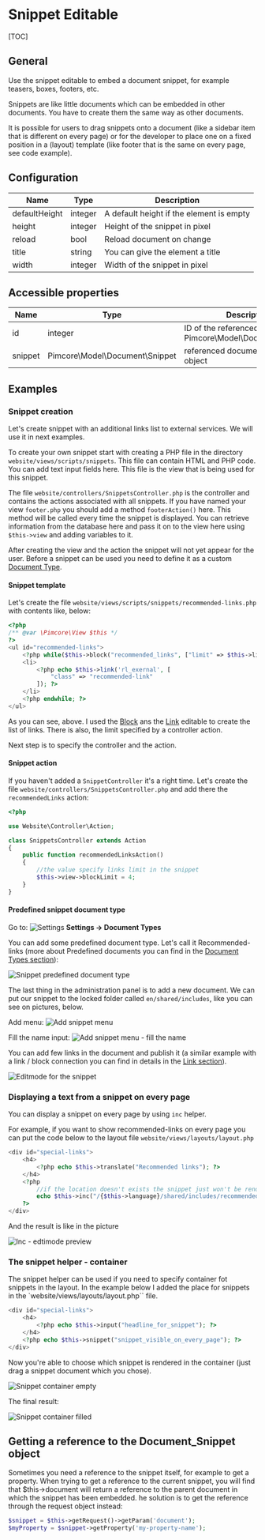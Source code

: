 # Snippet Editable

[TOC]

## General

Use the snippet editable to embed a document snippet, for example teasers, boxes, footers, etc.

Snippets are like little documents which can be embedded in other documents. 
You have to create them the same way as other documents.

It is possible for users to drag snippets onto a document (like a sidebar item that is different on every page) or for the
developer to place one on a fixed position in a (layout) template (like footer that is the same on every page, see code example).

## Configuration

| Name          | Type    | Description                              |
|---------------|---------|------------------------------------------|
| defaultHeight | integer | A default height if the element is empty |
| height        | integer | Height of the snippet in pixel           |
| reload        | bool    | Reload document on change                |
| title         | string  | You can give the element a title         |
| width         | integer | Width of the snippet in pixel            |

## Accessible properties

| Name    | Type                           | Description                                         |
|---------|--------------------------------|-----------------------------------------------------|
| id      | integer                        | ID of the referenced Pimcore\Model\Document\Snippet |
| snippet | Pimcore\Model\Document\Snippet | referenced document snippet object                  |

## Examples

### Snippet creation

Let's create snippet with an additional links list to external services. We will use it in next examples.
 
To create your own snippet start with creating a PHP file in the directory `website/views/scripts/snippets`. 
This file can contain HTML and PHP code. You can add text input fields here. 
This file is the view that is being used for this snippet.

The file `website/controllers/SnippetsController.php` is the controller and contains the actions associated with all snippets. 
If you have named your view `footer.php` you should add a method `footerAction()` here. 
This method will be called every time the snippet is displayed. You can retrieve information from the database here and pass it on to the view here using `$this->view` and adding variables to it.

After creating the view and the action the snippet will not yet appear for the user. 
Before a snippet can be used you need to define it as a custom [Document Type](../07_Document_Types/07_Predefined_Document_Types.md).

#### Snippet template

Let's create the file `website/views/scripts/snippets/recommended-links.php` with contents like, below:

```php
<?php
/** @var \Pimcore\View $this */
?>
<ul id="recommended-links">
    <?php while($this->block("recommended_links", ["limit" => $this->limit])->loop()): ?>
    <li>
        <?php echo $this->link('rl_exernal', [
            "class" => "recommended-link"
        ]); ?>
    </li>
    <?php endwhile; ?>
</ul>
```

As you can see, above. I used the [Block](./06_Block.md) ans the [Link](./18_Link.md) editable to create the list of links.
There is also, the limit specified by a controller action. 

Next step is to specify the controller and the action.

#### Snippet action

If you haven't added a `SnippetController` it's a right time. 
Let's create the file `website/controllers/SnippetsController.php` and add there the `recommendedLinks` action:

```php
<?php

use Website\Controller\Action;

class SnippetsController extends Action
{
    public function recommendedLinksAction()
    {
        //the value specify links limit in the snippet
        $this->view->blockLimit = 4;
    }
}
```

#### Predefined snippet document type

<div class="inline-imgs">

Go to: ![Settings](../../img/Pimcore_Elements_settings.png) **Settings -> Document Types**

</div>

You can add some predefined document type. Let's call it Recommended-links (more about Predefined documents you can 
find in the [Document Types section](../07_Document_Types/07_Predefined_Document_Types.md)):

![Snippet predefined document type](../../img/editables_snippet_document_type.png)

The last thing in the administration panel is to add a new document. 
We can put our snippet to the locked folder called `en/shared/includes`, like you can see on pictures, below.

Add menu:
![Add snippet menu](../../img/editables_snippet_add_document.png)

Fill the name input:
![Add snippet menu - fill the name](../../img/editables_snippet_add_document_popup.png)

You can add few links in the document and publish it (a similar example with a link / block connection you can find in details in the [Link section](./18_Link.md)). 

![Editmode for the snippet](../../img/editables_snippet_editmode.png)


### Displaying a text from a snippet on every page

You can display a snippet on every page by using `inc` helper.

For example, if you want to show recommended-links on every page you can put the code below to the layout file `website/views/layouts/layout.php`

```php
<div id="special-links">
    <h4>
        <?php echo $this->translate("Recommended links"); ?>
    </h4>
    <?php 
        //if the location doesn't exists the snippet just won't be rendered
        echo $this->inc("/{$this->language}/shared/includes/recommended-links"); 
    ?> 
</div>
```

And the result is like in the picture

![Inc - edtimode preview](../../img/editables_snippet_inc_editmode_preview.png)

### The snippet helper - container

The snippet helper can be used if you need to specify container fot snippets in the layout.
In the example below I added the place for snippets in the `website/views/layouts/layout.php`` file. 

```php
<div id="special-links">
    <h4>
        <?php echo $this->input("headline_for_snippet"); ?>
    </h4>
    <?php echo $this->snippet("snippet_visible_on_every_page"); ?>
</div>
```

Now you're able to choose which snippet is rendered in the container (just drag a snippet document which you chose).

![Snippet container empty](../../img/editables_snippet_container_empty.png)

The final result:

![Snippet container filled](../../img/editables_snippet_container_filled.png)


## Getting a reference to the Document_Snippet object
Sometimes you need a reference to the snippet itself, for example to get a property. 
When trying to get a reference to the current snippet, you will find that $this->document will return a reference to the parent document in which the snippet has been embedded. 
he solution is to get the reference through the request object instead:

```php
$snippet = $this->getRequest()->getParam('document');
$myProperty = $snippet->getProperty('my-property-name');
```